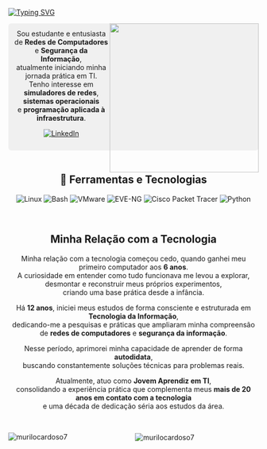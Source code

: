 [![Typing SVG](https://readme-typing-svg.demolab.com?font=Fira+Code&weight=600&size=37&duration=2170&pause=100&center=true&multiline=true&width=990&height=170&lines=Ol%C3%A1+%F0%9F%91%8B%2C+eu+sou+o+Murilo!;Eu+gosto+de+Redes+e+Seguran%C3%A7a+da+Informa%C3%A7%C3%A3o)](https://git.io/typing-svg)

<div align="center">
<img src="https://github.com/user-attachments/assets/88e62895-1d98-4dcf-8b9b-5302854f3c86](https://github.com/user-attachments/assets/88e62895-1d98-4dcf-8b9b-5302854f3c86)](https://github.com/user-attachments/assets/88e62895-1d98-4dcf-8b9b-5302854f3c86" width="300px" align="right"/>


<div style="background-color: #f0f0f0; padding: 12px; border-radius: 6px;">
Sou estudante e entusiasta de <b>Redes de Computadores</b> e <b>Segurança da Informação</b>, 
<br>atualmente iniciando minha jornada prática em TI.<br>
Tenho interesse em <b>simuladores de redes</b>, <b>sistemas operacionais</b>
<br>e <b>programação aplicada à infraestrutura</b>.
<p align="center">
  <a href="https://www.linkedin.com/in/murilocardoso7">
    <img src="https://img.shields.io/badge/LinkedIn-0A66C2?style=for-the-badge&logo=linkedin&logoColor=white" alt="LinkedIn"/>
  </a>
</p>
</div>


<br>

## 🔧 Ferramentas e Tecnologias

![Linux](https://img.shields.io/badge/Linux-FCC624?style=for-the-badge&logo=linux&logoColor=black)
![Bash](https://img.shields.io/badge/Bash-4EAA25?style=for-the-badge&logo=gnubash&logoColor=white)
![VMware](https://img.shields.io/badge/VMware-607078?style=for-the-badge&logo=vmware&logoColor=white)
![EVE-NG](https://img.shields.io/badge/EVE--NG-1e90ff?style=for-the-badge&logo=gnometerminal&logoColor=white)
![Cisco Packet Tracer](https://img.shields.io/badge/Cisco%20Packet%20Tracer-0d6efd?style=for-the-badge&logo=cisco&logoColor=white)
![Python](https://img.shields.io/badge/Python-3776AB?style=for-the-badge&logo=python&logoColor=white)

<br>

## Minha Relação com a Tecnologia  

Minha relação com a tecnologia começou cedo, quando ganhei meu primeiro computador aos **6 anos**. 
<br>A curiosidade em entender como tudo funcionava me levou a explorar, desmontar e reconstruir meus próprios experimentos,
<br>criando uma base prática desde a infância.  

Há **12 anos**, iniciei meus estudos de forma consciente e estruturada em **Tecnologia da Informação**,
<br> dedicando-me a pesquisas e práticas que ampliaram minha compreensão de **redes de computadores** e **segurança da informação**.  

Nesse período, aprimorei minha capacidade de aprender de forma **autodidata**, 
<br>buscando constantemente soluções técnicas para problemas reais.  

Atualmente, atuo como **Jovem Aprendiz em TI**, 
<br>consolidando a experiência prática que complementa meus **mais de 20 anos em contato com a tecnologia** 
<br>e uma década de dedicação séria aos estudos da área.  
 

<br>

<p><img align="left" src="https://github-readme-stats.vercel.app/api/top-langs?username=murilocardoso7&show_icons=true&locale=en&layout=compact" alt="murilocardoso7" /></p>

<p>&nbsp;<img align="center" src="https://github-readme-stats.vercel.app/api?username=murilocardoso7&show_icons=true&locale=en" alt="murilocardoso7" /></p>
</div>
